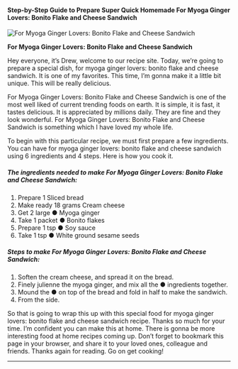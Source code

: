             

#### Step-by-Step Guide to Prepare Super Quick Homemade For Myoga Ginger Lovers: Bonito Flake and Cheese Sandwich

![For Myoga Ginger Lovers: Bonito Flake and Cheese Sandwich](https://img-global.cpcdn.com/recipes/6264340400308224/751x532cq70/for-myoga-ginger-lovers-bonito-flake-and-cheese-sandwich-recipe-main-photo.jpg)

**For Myoga Ginger Lovers: Bonito Flake and Cheese Sandwich**

Hey everyone, it’s Drew, welcome to our recipe site. Today, we’re going to prepare a special dish, for myoga ginger lovers: bonito flake and cheese sandwich. It is one of my favorites. This time, I’m gonna make it a little bit unique. This will be really delicious.

For Myoga Ginger Lovers: Bonito Flake and Cheese Sandwich is one of the most well liked of current trending foods on earth. It is simple, it is fast, it tastes delicious. It is appreciated by millions daily. They are fine and they look wonderful. For Myoga Ginger Lovers: Bonito Flake and Cheese Sandwich is something which I have loved my whole life.

To begin with this particular recipe, we must first prepare a few ingredients. You can have for myoga ginger lovers: bonito flake and cheese sandwich using 6 ingredients and 4 steps. Here is how you cook it.

##### The ingredients needed to make For Myoga Ginger Lovers: Bonito Flake and Cheese Sandwich:

1.  Prepare 1 Sliced bread
2.  Make ready 18 grams Cream cheese
3.  Get 2 large ● Myoga ginger
4.  Take 1 packet ● Bonito flakes
5.  Prepare 1 tsp ● Soy sauce
6.  Take 1 tsp ● White ground sesame seeds

##### Steps to make For Myoga Ginger Lovers: Bonito Flake and Cheese Sandwich:

1.  Soften the cream cheese, and spread it on the bread.
2.  Finely julienne the myoga ginger, and mix all the ● ingredients together.
3.  Mound the ● on top of the bread and fold in half to make the sandwich.
4.  From the side.

So that is going to wrap this up with this special food for myoga ginger lovers: bonito flake and cheese sandwich recipe. Thanks so much for your time. I’m confident you can make this at home. There is gonna be more interesting food at home recipes coming up. Don’t forget to bookmark this page in your browser, and share it to your loved ones, colleague and friends. Thanks again for reading. Go on get cooking!

* * *